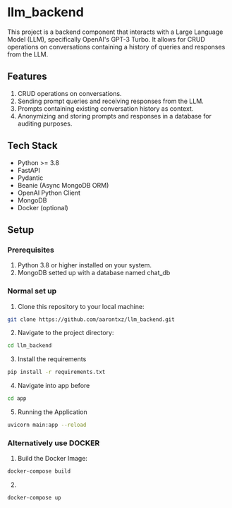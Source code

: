 # llm_backend

This project is a backend component that interacts with a Large Language Model (LLM), specifically OpenAI's GPT-3 Turbo. It allows for CRUD operations on conversations containing a history of queries and responses from the LLM.

## Features

1. CRUD operations on conversations.
2. Sending prompt queries and receiving responses from the LLM.
3. Prompts containing existing conversation history as context.
4. Anonymizing and storing prompts and responses in a database for auditing purposes.

## Tech Stack

- Python >= 3.8
- FastAPI
- Pydantic
- Beanie (Async MongoDB ORM)
- OpenAI Python Client
- MongoDB 
- Docker (optional)

## Setup

### Prerequisites

1. Python 3.8 or higher installed on your system.
2. MongoDB setted up with a database named chat_db

### Normal set up

1. Clone this repository to your local machine:
```bash
git clone https://github.com/aarontxz/llm_backend.git
```

2. Navigate to the project directory:
```bash
cd llm_backend
```

3. Install the requirements
```bash
pip install -r requirements.txt
```

4. Navigate into app before 
```bash
cd app
```

5. Running the Application
```bash
uvicorn main:app --reload
```

### Alternatively use DOCKER

1. Build the Docker Image:
```bash
docker-compose build
```

2. 
```bash 
docker-compose up
```